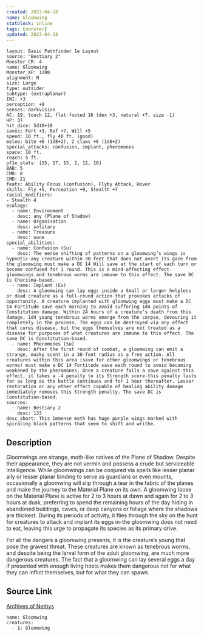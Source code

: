 ```yaml
---
created: 2023-04-28
name: Gloomwing
statblock: inline
tags: [monster]
updated: 2023-04-28
---
```

```statblock
layout: Basic Pathfinder 1e Layout
source: "Bestiary 2"
Monster_CR: 4
name: Gloomwing
Monster_XP: 1200
alignment: N
size: Large
type: outsider
subtype: (extraplanar)
INI: +3
perception: +9
senses: darkvision
AC: 19, touch 12, flat-footed 16 (dex +3, natural +7, size -1)
HP: 37
hit_dice: 5d10+10
saves: Fort +3, Ref +7, Will +5
speed: 10 ft., fly 40 ft. (good)
melee: bite +6 (1d8+2), 2 claws +6 (1d6+2)
special_attacks: confusion, implant, pheromones
space: 10 ft.
reach: 5 ft.
pf1e_stats: [15, 17, 15, 2, 12, 10]
BAB: 5
CMB: 8
CMD: 21
feats: Ability Focus (confusion), Flyby Attack, Hover
skills: Fly +5, Perception +9, Stealth +7
racial_modifiers:
- Stealth 4
ecology:
  - name: Environment
    desc: any (Plane of Shadow)
  - name: Organisation
    desc: solitary
  - name: Treasure
    desc: none
special_abilities:
  - name: Confusion (Su)
    desc: The eerie shifting of patterns on a gloomwing’s wings is hypnotic-any creature within 30 feet that does not avert its gaze from the gloomwing must make a DC 14 Will save at the start of each turn or become confused for 1 round. This is a mind-affecting effect-gloomwings and tenebrous worms are immune to this effect. The save DC is Charisma-based.
  - name: Implant (Ex)
    desc: A gloomwing can lay eggs inside a Small or larger helpless or dead creature as a full-round action that provokes attacks of opportunity. A creature implanted with gloomwing eggs must make a DC 14 Fortitude save each morning to avoid suffering 1d4 points of Constitution damage. Within 24 hours of a creature’s death from this damage, 1d4 young tenebrous worms emerge from the corpse, devouring it completely in the process. The eggs can be destroyed via any effect that cures disease, but the eggs themselves are not treated as a disease for purposes of what creatures are immune to this effect. The save DC is Constitution-based.
  - name: Pheromones (Su)
    desc: After the first round of combat, a gloomwing can emit a strange, musky scent in a 30-foot radius as a free action. All creatures within this area (save for other gloomwings or tenebrous worms) must make a DC 14 Fortitude save each round to avoid becoming weakened by the pheromones. Once a creature fails a save against this effect, it takes a -4 penalty to its Strength score-this penalty lasts for as long as the battle continues and for 1 hour thereafter. Lesser restoration or any other effect capable of healing ability damage immediately removes this Strength penalty. The save DC is Constitution-based.
sources:
  - name: Bestiary 2
    desc: 133
desc_short: This immense moth has huge purple wings marked with spiraling black patterns that seem to shift and writhe.
```
## Description
Gloomwings are strange, moth-like natives of the Plane of Shadow. Despite their appearance, they are not vermin and possess a crude but serviceable intelligence. While gloomwings can be conjured via spells like lesser planar ally or lesser planar binding to serve as guardians or even mounts, occasionally a gloomwing will slip through a tear in the fabric of the planes and make the journey to the Material Plane on its own. A gloomwing loose on the Material Plane is active for 2 to 3 hours at dawn and again for 2 to 3 hours at dusk, preferring to spend the remaining hours of the day hiding in abandoned buildings, caves, or deep canyons or foliage where the shadows are thickest. During its periods of activity, it flies through the sky on the hunt for creatures to attack and implant its eggs in-the gloomwing does not need to eat, leaving this urge to propagate its species as its primary drive.

For all the dangers a gloomwing presents, it is the creature’s young that pose the gravest threat. These creatures are known as tenebrous worms, and despite being the larval form of the adult gloomwing, are much more dangerous creatures. The fact that a gloomwing can lay several eggs a day if presented with enough living hosts makes them dangerous not for what they can inflict themselves, but for what they can spawn.
## Source Link
[Archives of Nethys](https://aonprd.com/MonsterDisplay.aspx?ItemName=Gloomwing)
```encounter-table
name: Gloomwing
creatures:
  - 1: Gloomwing
```
